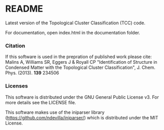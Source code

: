 # README #

Latest version of the Topological Cluster Classification (TCC) code.

For documentation, open index.html in the documentation folder.

### Citation

If this software is used in the prepration of published work please cite: \
Malins A, Williams SR, Eggers J & Royall CP "Identification of Structure in Condensed Matter with the Topological Cluster Classification", J. Chem. Phys. (2013). **139** 234506

### Licenses

This software is distributed under the GNU General Public License v3. For more details see the LICENSE file.

This software makes use of the iniparser library (https://github.com/ndevilla/iniparser/) which is distributed under the MIT License.
